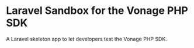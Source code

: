 # Laravel Sandbox for the Vonage PHP SDK

A Laravel skeleton app to let developers test the Vonage PHP SDK.
